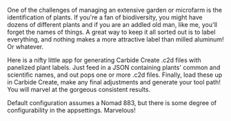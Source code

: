 One of the challenges of managing an extensive garden or microfarm is the identification of plants. If you're a fan of biodiversity, you might have dozens of different plants and if you are an addled old man, like me, you'll forget the names of things. A great way to keep it all sorted out is to label everything, and nothing makes a more attractive label than milled aluminum! Or whatever.

Here is a nifty little app for generating Carbide Create .c2d files with panelized plant labels. Just feed in a JSON containing plants' common and scientific names, and out pops one or more .c2d files. Finally, load these up in Carbide Create, make any final adjustments and generate your tool path! You will marvel at the gorgeous consistent results.

Default configuration assumes a Nomad 883, but there is some degree of configurability in the appsettings. Marvelous!

